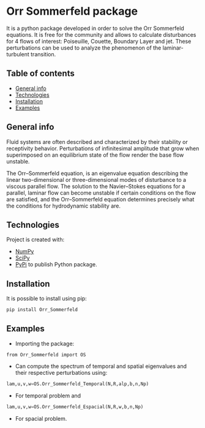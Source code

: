# Orr Sommerfeld package
It is a python package developed in order to solve the Orr Sommerfeld equations. It is free for the community and allows to calculate disturbances for 4 flows of interest: Poiseuille, Couette, Boundary Layer and jet. These perturbations can be used to analyze the phenomenon of the laminar-turbulent transition. 
 
## Table of contents
* [General info](#general-info)
* [Technologies](#technologies)
* [Installation](#installation)
* [Examples](#examples)

## General info

Fluid systems are often described and characterized by their stability or receptivity behavior. Perturbations of infinitesimal amplitude that grow when superimposed on an equilibrium state of the flow render the base flow unstable.

The Orr–Sommerfeld equation, is an eigenvalue equation describing the linear two-dimensional or three-dimensional modes of disturbance to a viscous parallel flow. The solution to the Navier–Stokes equations for a parallel, laminar flow can become unstable if certain conditions on the flow are satisfied, and the Orr–Sommerfeld equation determines precisely what the conditions for hydrodynamic stability are.

## Technologies
Project is created with:
* [NumPy](https://numpy.org/)
* [SciPy](https://scipy.org/)
* [PyPi](https://pypi.org/) to publish Python package.


## Installation
It is possible to install using pip:
```Python
pip install Orr_Sommerfeld
```
## Examples
* Importing the package:
```Python3.9
from Orr_Sommerfeld import OS
```
* Can compute the spectrum of temporal and spatial eigenvalues and their respective perturbations using:
```Python
lam,u,v,w=OS.Orr_Sommerfeld_Temporal(N,R,alp,b,n,Np)
```
* For temporal problem and 
```Python
lam,u,v,w=OS.Orr_Sommerfeld_Espacial(N,R,w,b,n,Np)
```
* For spacial problem.
